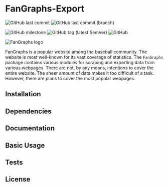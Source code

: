 # FanGraphs-Export

![GitHub last commit](https://img.shields.io/github/last-commit/JLpython-py/FanGraphs-Export)
![GitHub last commit (branch)](https://img.shields.io/github/last-commit/JLpython-py/FanGraphs-Export/development)

![GitHub milestone](https://img.shields.io/github/milestones/progress/JLpython-py/FanGraphs-Export/1)
![GitHub tag (latest SemVer)](https://img.shields.io/github/v/tag/JLpython-py/FanGraphs-Export)
![GitHub](https://img.shields.io/github/license/JLpython-py/FanGraphs-Export)

![FanGraphs logo](https://i.pinimg.com/originals/4d/00/4d/4d004da06c49d287031664203af77f85.png)

FanGraphs is a popular website among the baseball community.
The website is most well-known for its vast coverage of statistics.
The `FanGraphs` package contains various modules for scraping and exporting data from various webpages.
There are not, by any means, intentions to cover the entire website.
The sheer amount of data makes it too difficult of a task.
However, there are plans to cover the most popular webpages.

## Installation

## Dependencies

## Documentation

## Basic Usage

## Tests

## License

